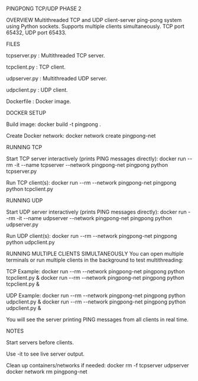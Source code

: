 PINGPONG TCP/UDP PHASE 2

OVERVIEW
Multithreaded TCP and UDP client-server ping-pong system using Python sockets. Supports multiple clients simultaneously. TCP port 65432, UDP port 65433.

FILES

tcpserver.py : Multithreaded TCP server.

tcpclient.py : TCP client.

udpserver.py : Multithreaded UDP server.

udpclient.py : UDP client.

Dockerfile : Docker image.

DOCKER SETUP

Build image:
docker build -t pingpong .

Create Docker network:
docker network create pingpong-net

RUNNING TCP

Start TCP server interactively (prints PING messages directly):
docker run --rm -it --name tcpserver --network pingpong-net pingpong python tcpserver.py

Run TCP client(s):
docker run --rm --network pingpong-net pingpong python tcpclient.py

RUNNING UDP

Start UDP server interactively (prints PING messages directly):
docker run --rm -it --name udpserver --network pingpong-net pingpong python udpserver.py

Run UDP client(s):
docker run --rm --network pingpong-net pingpong python udpclient.py

RUNNING MULTIPLE CLIENTS SIMULTANEOUSLY
You can open multiple terminals or run multiple clients in the background to test multithreading:

TCP Example:
docker run --rm --network pingpong-net pingpong python tcpclient.py &
docker run --rm --network pingpong-net pingpong python tcpclient.py &

UDP Example:
docker run --rm --network pingpong-net pingpong python udpclient.py &
docker run --rm --network pingpong-net pingpong python udpclient.py &

You will see the server printing PING messages from all clients in real time.

NOTES

Start servers before clients.

Use -it to see live server output.

Clean up containers/networks if needed:
docker rm -f tcpserver udpserver
docker network rm pingpong-net